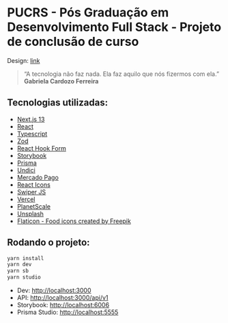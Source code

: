 # PUCRS - Pós Graduação em Desenvolvimento Full Stack - Projeto de conclusão de curso

Design: [link](https://www.canva.com/design/DAFppOe1EZY/t0aUOGaysH_H17mhEUbbIA/view?utm_content=DAFppOe1EZY&utm_campaign=designshare&utm_medium=link&utm_source=publishsharelink)

> “A tecnologia não faz nada.
> Ela faz aquilo que nós fizermos com ela.”
> **Gabriela Cardozo Ferreira**

## Tecnologias utilizadas:
- [Next.js 13](https://nextjs.org/)
- [React](https://react.dev/)
- [Typescript](https://www.typescriptlang.org/)
- [Zod](https://zod.dev/)
- [React Hook Form](https://www.react-hook-form.com/)
- [Storybook](https://storybook.js.org/)
- [Prisma](https://www.prisma.io/)
- [Undici](https://github.com/nodejs/undici)
- [Mercado Pago](https://www.mercadopago.com.br/developers/pt)
- [React Icons](react-icons)
- [Swiper JS](https://swiperjs.com/)
- [Vercel](https://vercel.com/)
- [PlanetScale](https://planetscale.com/)
- [Unsplash](https://unsplash.com/pt-br)
- [Flaticon - Food icons created by Freepik](https://www.flaticon.com/free-icons/food)

## Rodando o projeto:

```bash
yarn install
yarn dev
yarn sb
yarn studio
```

- Dev: [http://localhost:3000](http://localhost:3000)
- API: [http://localhost:3000/api/v1](http://localhost:3000/api/v1)
- Storybook: [http://localhost:6006](http://localhost:6006)
- Prisma Studio: [http://localhost:5555](http://localhost:5555)
